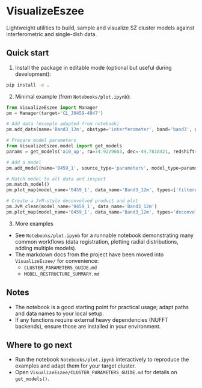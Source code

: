 # VisualizeEszee

Lightweight utilities to build, sample and visualize SZ cluster models against interferometric and single-dish data.

## Quick start

1. Install the package in editable mode (optional but useful during development):

```bash
pip install -e .
```

2. Minimal example (from `Notebooks/plot.ipynb`):

```python
from VisualizeEszee import Manager
pm = Manager(target='CL_J0459-4947')

# Add data (example adapted from notebook)
pm.add_data(name='Band3_12m', obstype='interferometer', band='band3', array='com12m', fields=['0'], spws=['5','7','9','11'], binvis='../output/com12m/output_band3_com12m.im.field-fid.spw-sid')

# Prepare model parameters
from VisualizeEszee.model import get_models
params = get_models('a10_up', ra=74.9229603, dec=-49.7818421, redshift=1.71, mass=2.5e14)

# Add a model
pm.add_model(name='0459_1', source_type='parameters', model_type=params['model']['type'], parameters=params)

# Match model to all data and inspect
pm.match_model()
pm.plot_map(model_name='0459_1', data_name='Band3_12m', types=['filtered','data','residual'])

# Create a JvM-style deconvolved product and plot
pm.JvM_clean(model_name='0459_1', data_name='Band3_12m')
pm.plot_map(model_name='0459_1', data_name='Band3_12m', types='deconvolved')
```

3. More examples

- See `Notebooks/plot.ipynb` for a runnable notebook demonstrating many common workflows (data registration, plotting radial distributions, adding multiple models).
- The markdown docs from the project have been moved into `VisualizeEszee/` for convenience:
  - `CLUSTER_PARAMETERS_GUIDE.md`
  - `MODEL_RESTRUCTURE_SUMMARY.md`

## Notes
- The notebook is a good starting point for practical usage; adapt paths and data names to your local setup.
- If any functions require external heavy dependencies (NUFFT backends), ensure those are installed in your environment.

## Where to go next
- Run the notebook `Notebooks/plot.ipynb` interactively to reproduce the examples and adapt them for your target cluster.
- Open `VisualizeEszee/CLUSTER_PARAMETERS_GUIDE.md` for details on `get_models()`.
